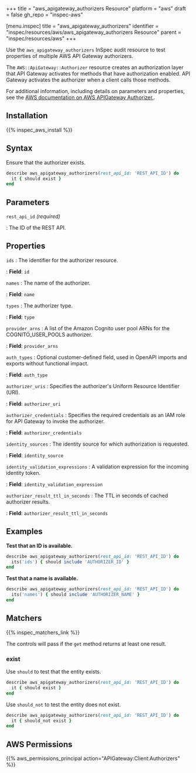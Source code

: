 +++
title = "aws_apigateway_authorizers Resource"
platform = "aws"
draft = false
gh_repo = "inspec-aws"

[menu.inspec]
title = "aws_apigateway_authorizers"
identifier = "inspec/resources/aws/aws_apigateway_authorizers Resource"
parent = "inspec/resources/aws"
+++

Use the `aws_apigateway_authorizers` InSpec audit resource to test properties of multiple AWS API Gateway authorizers.

The `AWS::ApiGateway::Authorizer` resource creates an authorization layer that API Gateway activates for methods that have authorization enabled. API Gateway activates the authorizer when a client calls those methods.

For additional information, including details on parameters and properties, see the [AWS documentation on AWS APIGateway Authorizer.](https://docs.aws.amazon.com/AWSCloudFormation/latest/UserGuide/aws-resource-apigateway-authorizer.html).

## Installation

{{% inspec_aws_install %}}

## Syntax

Ensure that the authorizer exists.

```ruby
describe aws_apigateway_authorizers(rest_api_id: 'REST_API_ID') do
  it { should exist }
end
```

## Parameters

`rest_api_id` _(required)_

: The ID of the REST API.

## Properties

`ids`
: The identifier for the authorizer resource.

: **Field**: `id`

`names`
: The name of the authorizer.

: **Field**: `name`

`types`
: The authorizer type.

: **Field**: `type`

`provider_arns`
: A list of the Amazon Cognito user pool ARNs for the COGNITO_USER_POOLS authorizer.

: **Field**: `provider_arns`

`auth_types`
: Optional customer-defined field, used in OpenAPI imports and exports without functional impact.

: **Field**: `auth_type`

`authorizer_uris`
: Specifies the authorizer's Uniform Resource Identifier (URI).

: **Field**: `authorizer_uri`

`authorizer_credentials`
: Specifies the required credentials as an IAM role for API Gateway to invoke the authorizer.

: **Field**: `authorizer_credentials`

`identity_sources`
: The identity source for which authorization is requested.

: **Field**: `identity_source`

`identity_validation_expressions`
: A validation expression for the incoming identity token.

: **Field**: `identity_validation_expression`

`authorizer_result_ttl_in_seconds`
: The TTL in seconds of cached authorizer results.

: **Field**: `authorizer_result_ttl_in_seconds`

## Examples

**Test that an ID is available.**

```ruby
describe aws_apigateway_authorizers(rest_api_id: 'REST_API_ID') do
  its('ids') { should include 'AUTHORIZER_ID' }
end
```

**Test that a name is available.**

```ruby
describe aws_apigateway_authorizers(rest_api_id: 'REST_API_ID') do
  its('names') { should include 'AUTHORIZER_NAME' }
end
```

## Matchers

{{% inspec_matchers_link %}}

The controls will pass if the `get` method returns at least one result.

### exist

Use `should` to test that the entity exists.

```ruby
describe aws_apigateway_authorizers(rest_api_id: 'REST_API_ID') do
  it { should exist }
end
```

Use `should_not` to test the entity does not exist.

```ruby
describe aws_apigateway_authorizers(rest_api_id: 'REST_API_ID') do
  it { should_not exist }
end
```

## AWS Permissions

{{% aws_permissions_principal action="APIGateway:Client:Authorizers" %}}
